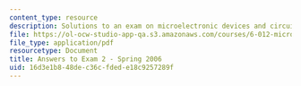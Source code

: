 ```yaml
---
content_type: resource
description: Solutions to an exam on microelectronic devices and circuits.
file: https://ol-ocw-studio-app-qa.s3.amazonaws.com/courses/6-012-microelectronic-devices-and-circuits-fall-2009/16d3e1b848dec36cfdede18c9257289f_MIT6_012F09_exam2_s06_sol.pdf
file_type: application/pdf
resourcetype: Document
title: Answers to Exam 2 - Spring 2006
uid: 16d3e1b8-48de-c36c-fded-e18c9257289f
---
```

